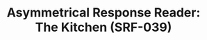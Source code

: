 ---
ee_id_thing: '4380'
site: '1'
type: '2'
inv_num: 2017-004
add_credit: Olia Lialina
url: 2017-004-asymmetrical-response-reader-srf-039
title: 'Asymmetrical Response Reader: The Kitchen (SRF-039)'
year: '2017'
display_year: '2017'
medium: Black tape bound booklet, hand-embossed with the Arcangel Surfware Yin-Yang
  Crest.
dims:
pitch:
ps:
live_url:
youtube:
https://github.com/coryarcangel/alu:
imgs: ar-reader-2017-004-web-ih--ComI.jpg
subheading:
download:
commission:
related: "[4390] [2017-041-asymmetrical-response-reader-ibiza] 2017-041 Asymmetrical
  Response Reader: Ibiza (SRF-041)"
layout: things-i-made
---